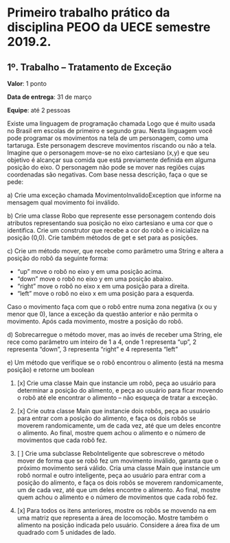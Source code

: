 # Primeiro trabalho prático da disciplina PEOO da UECE semestre 2019.2.

## 1º. Trabalho – Tratamento de Exceção

__Valor__: 1 ponto

__Data de entrega__: 31 de março

__Equipe__: até 2 pessoas

Existe uma linguagem de programação chamada Logo que é muito usada no Brasil em escolas de primeiro e segundo grau. Nesta linguagem você pode programar os movimentos na tela de um personagem, como uma tartaruga. Este personagem descreve movimentos riscando ou não a tela. Imagine que o personagem move-se no eixo cartesiano (x,y) e que seu objetivo é alcançar sua comida que está previamente definida em alguma posição do eixo. O personagem não pode se mover nas regiões cujas coordenadas são negativas. Com base nessa descrição, faça o que se pede:

a) Crie uma exceção chamada MovimentoInvalidoException que informe na mensagem qual movimento foi inválido.

b) Crie uma classe Robo que represente esse personagem contendo dois atributos representando sua posição no eixo cartesiano e uma cor que o identifica. Crie um construtor que recebe a cor do robô e o inicialize na posição (0,0). Crie também métodos de get e set para as posições.

c) Crie um método mover, que recebe como parâmetro uma String e altera a posição do robô da seguinte forma:

- “up” move o robô no eixo y em uma posição acima.
- “down” move o robô no eixo y em uma posição abaixo.
- “right” move o robô no eixo x em uma posição para a direita.
- “left” move o robô no eixo x em uma posição para a esquerda.

Caso o movimento faça com que o robô entre numa zona negativa (x ou y menor que 0), lance a exceção da questão anterior e não permita o movimento. Após cada movimento, mostre a posição do robô. 

d) Sobrecarregue o método mover, mas ao invés de receber uma String, ele rece como parâmetro um inteiro de 1 a 4, onde 1 representa “up”, 2 representa “down”, 3 representa “right” e 4 representa “left”

e) Um método que verifique se o robô encontrou o alimento (está na mesma posição) e retorne um boolean

1. [x] Crie uma classe Main que instancie um robô, peça ao usuário para determinar a posição do alimento, e peça ao usuário para ficar movendo o robô até ele encontrar o alimento – não esqueça de tratar a exceção.
 
2. [x] Crie outra classe Main que instancie dois robôs, peça ao usuário para entrar com a posição do alimento, e faça os dois robôs se moverem randomicamente, um de cada vez, até que um deles encontre o alimento. Ao final, mostre quem achou o alimento e o número de movimentos que cada robô fez.

3. [ ] Crie uma subclasse ReboInteligente que sobrescreve o método mover de forma que se robô fez um movimento inválido, garanta que o próximo movimento será válido. Cria uma classe Main que instancie um robô normal e outro inteligente, peça ao usuário para entrar com a posição do alimento, e faça os dois robôs se moverem randomicamente, um de cada vez, até que um deles encontre o alimento. Ao final, mostre quem achou o alimento e o número de movimentos que cada robô fez.

4. [x] Para todos os itens anteriores, mostre os robôs se movendo na em uma matriz que representa a área de locomoção. Mostre também o alimento na posição indicada pelo usuário. Considere a área fixa de um quadrado com 5 unidades de lado.
